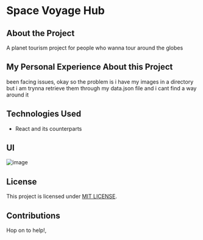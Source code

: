 # Space Voyage Hub

## About the Project

A planet tourism project for people who wanna tour around the globes

## My Personal Experience About this Project

been facing issues, okay so the problem is i have my images in a directory but i am trynna retrieve them through my data.json file and i cant find a way around it

## Technologies Used

- React and its counterparts

## UI

![image](../space-voyage-hub//src/final/Capture.PNG)

## License

This project is licensed under [MIT LICENSE](LICENSE).

## Contributions

Hop on to help!,
